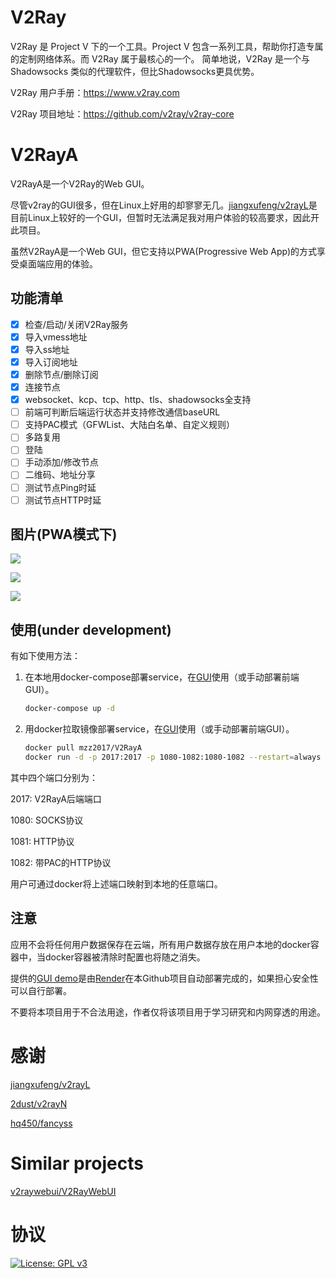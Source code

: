 # V2Ray

V2Ray 是 Project V 下的一个工具。Project V 包含一系列工具，帮助你打造专属的定制网络体系。而 V2Ray 属于最核心的一个。 简单地说，V2Ray 是一个与 Shadowsocks 类似的代理软件，但比Shadowsocks更具优势。

V2Ray 用户手册：https://www.v2ray.com

V2Ray 项目地址：https://github.com/v2ray/v2ray-core

# V2RayA

V2RayA是一个V2Ray的Web GUI。

尽管v2ray的GUI很多，但在Linux上好用的却寥寥无几。[jiangxufeng/v2rayL](https://github.com/jiangxufeng/v2rayL)是目前Linux上较好的一个GUI，但暂时无法满足我对用户体验的较高要求，因此开此项目。

虽然V2RayA是一个Web GUI，但它支持以PWA(Progressive Web App)的方式享受桌面端应用的体验。

## 功能清单

- [x] 检查/启动/关闭V2Ray服务
- [x] 导入vmess地址
- [x] 导入ss地址
- [x] 导入订阅地址
- [x] 删除节点/删除订阅
- [x] 连接节点
- [x] websocket、kcp、tcp、http、tls、shadowsocks全支持
- [ ] 前端可判断后端运行状态并支持修改通信baseURL
- [ ] 支持PAC模式（GFWList、大陆白名单、自定义规则）
- [ ] 多路复用
- [ ] 登陆
- [ ] 手动添加/修改节点
- [ ] 二维码、地址分享
- [ ] 测试节点Ping时延
- [ ] 测试节点HTTP时延

## 图片(PWA模式下)

![](http://mzzeast.shumsg.cn/FtwssiGjyR_IXalEiquQw--5ChYl)

![](http://mzzeast.shumsg.cn/FlF9m8Ze5D24FlS0DfYykKCG0G3-)

![](http://mzzeast.shumsg.cn/FnWz1AWvPoTEDFOvax0jihMVTdr2)

## 使用(under development)

有如下使用方法：

1. 在本地用docker-compose部署service，在[GUI](https://v2ray.mzz.pub)使用（或手动部署前端GUI）。
   
   ```bash
   docker-compose up -d
   ```
   
2. 用docker拉取镜像部署service，在[GUI](https://v2ray.mzz.pub)使用（或手动部署前端GUI）。

   ```bash
   docker pull mzz2017/V2RayA
   docker run -d -p 2017:2017 -p 1080-1082:1080-1082 --restart=always mzz2017/V2Ray
   ```

其中四个端口分别为：

2017: V2RayA后端端口

1080: SOCKS协议

1081: HTTP协议

1082: 带PAC的HTTP协议

用户可通过docker将上述端口映射到本地的任意端口。

## 注意

应用不会将任何用户数据保存在云端，所有用户数据存放在用户本地的docker容器中，当docker容器被清除时配置也将随之消失。

提供的[GUI demo](https://v2raya.mzz.pub)是由[Render](https://render.com/)在本Github项目自动部署完成的，如果担心安全性可以自行部署。

不要将本项目用于不合法用途，作者仅将该项目用于学习研究和内网穿透的用途。

# 感谢

[jiangxufeng/v2rayL](https://github.com/jiangxufeng/v2rayL)

[2dust/v2rayN](https://github.com/2dust/v2rayN)

[hq450/fancyss](https://github.com/hq450/fancyss)

# Similar projects

[v2raywebui/V2RayWebUI](https://github.com/v2raywebui/V2RayWebUI)

# 协议

[![License: GPL v3](https://img.shields.io/badge/License-GPL%20v3-blue.svg)](https://www.gnu.org/licenses/gpl-3.0)